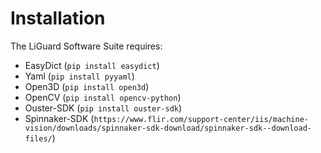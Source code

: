 # Installation
The LiGuard Software Suite requires:
- EasyDict (`pip install easydict`)
- Yaml (`pip install pyyaml`)
- Open3D (`pip install open3d`)
- OpenCV (`pip install opencv-python`)
- Ouster-SDK (`pip install ouster-sdk`)
- Spinnaker-SDK (`https://www.flir.com/support-center/iis/machine-vision/downloads/spinnaker-sdk-download/spinnaker-sdk--download-files/`)